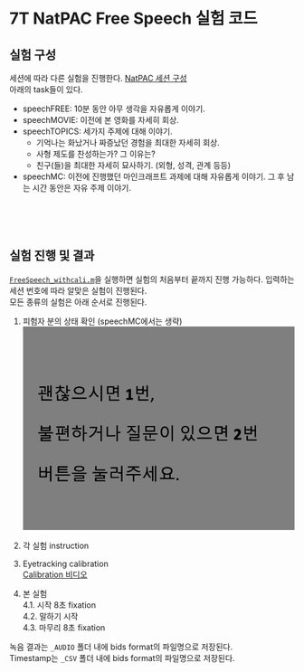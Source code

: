 # 7T NatPAC Free Speech 실험 코드
## 실험 구성
세션에 따라 다른 실험을 진행한다. [NatPAC 세션 구성](https://docs.google.com/spreadsheets/d/15gjZwjmDhByIUrGN2RAGFYUj3_iIMwpp/edit#gid=299223931)\
아래의 task들이 있다.
- speechFREE: 10분 동안 아무 생각을 자유롭게 이야기.
- speechMOVIE: 이전에 본 영화를 자세히 회상.
- speechTOPICS: 세가지 주제에 대해 이야기.
    - 기억나는 화났거나 짜증났던 경험을 최대한 자세히 회상.
    - 사형 제도를 찬성하는가? 그 이유는?
    - 친구(들)을 최대한 자세히 묘사하기. (외형, 성격, 관계 등등)
- speechMC: 이전에 진행했던 마인크래프트 과제에 대해 자유롭게 이야기. 그 후 남는 시간 동안은 자유 주제 이야기.

<br/>
<br/>
<br/>

## 실험 진행 및 결과
[`FreeSpeech_withcali.m`](./FreeSpeech_withcali.m)을 실행하면 실험의 처음부터 끝까지 진행 가능하다. 입력하는 세션 번호에 따라 알맞은 실험이 진행된다.
<br/>
모든 종류의 실험은 아래 순서로 진행된다.

1. 피험자 분의 상태 확인 (speechMC에서는 생략)
![check](7T_proj_general_inst_00.png)
2. 각 실험 instruction
3. Eyetracking calibration\
[Calibration 비디오](24points_calibration_40sec_1600x1000.mp4)

4. 본 실험\
    4.1. 시작 8초 fixation\
    4.2. 말하기 시작\
    4.3. 마무리 8초 fixation

녹음 결과는 `_AUDIO` 폴더 내에 bids format의 파일명으로 저장된다.\
Timestamp는 `_CSV` 폴더 내에 bids format의 파일명으로 저장된다.
